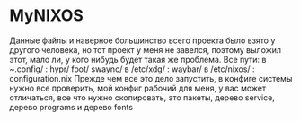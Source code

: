 # MyNIXOS
Данные файлы и наверное большинство всего проекта было взято у другого человека, но тот проект у меня не завелся, поэтому выложил этот, мало ли, у кого нибудь будет такая же проблема.
Все пути:
  в ~.config/  :
    hypr/
    foot/
    swaync/
  в /etc/xdg/  :
    waybar/
  в /etc/nixos/  :
    configuration.nix
Прежде чем все это дело запустить, в конфиге системы нужно все проверить, мой конфиг рабочий для меня, у вас может отличаться, все что нужно скопировать, это пакеты, дерево service, дерево programs и дерево fonts
